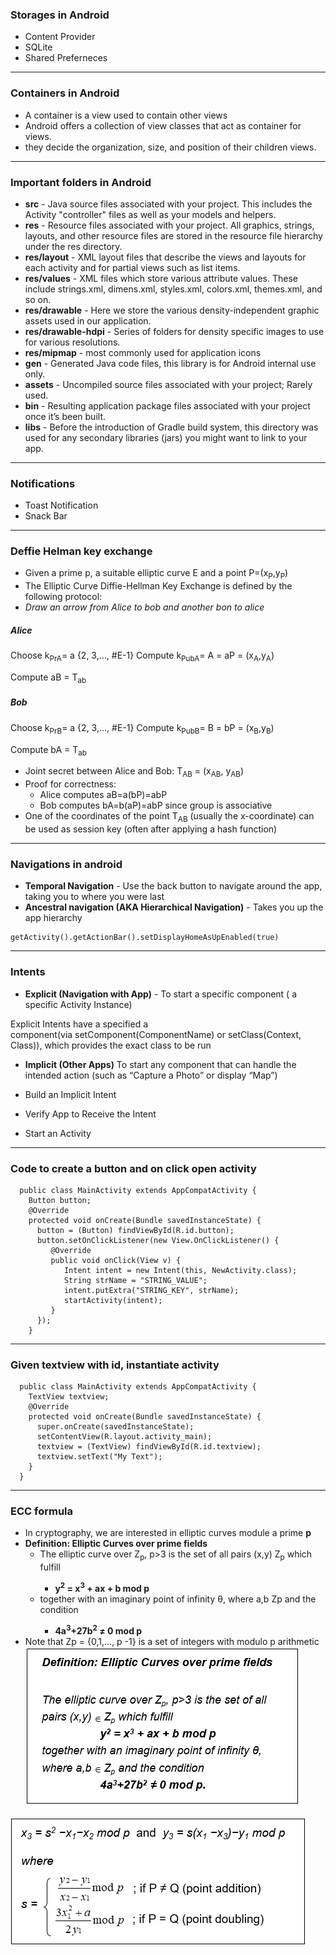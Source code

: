 
### Storages in Android
- Content Provider
- SQLite
- Shared Preferneces

---

### Containers in Android
- A container is a view used to contain other views
- Android offers a collection of view classes that act as container for views.
- they decide the organization, size, and position of their children views.

---

### Important folders in Android
- **src** - Java source files associated with your project. This includes the Activity "controller" files as well as your models and helpers.
- **res** - Resource files associated with your project. All graphics, strings, layouts, and other resource files are stored in the resource file hierarchy under the res directory.
- **res/layout** - XML layout files that describe the views and layouts for each activity and for partial views such as list items.
- **res/values** - XML files which store various attribute values. These include strings.xml, dimens.xml, styles.xml, colors.xml, themes.xml, and so on.
- **res/drawable** - Here we store the various density-independent graphic assets used in our application.
- **res/drawable-hdpi** - Series of folders for density specific images to use for various resolutions.
- **res/mipmap**  - most commonly used for application icons
- **gen** - Generated Java code files, this library is for Android internal use only.
- **assets** - Uncompiled source files associated with your project; Rarely used.
- **bin** - Resulting application package files associated with your project once it’s been built.
- **libs** - Before the introduction of Gradle build system, this directory was used for any secondary libraries (jars) you might want to link to your app.

---

### Notifications
- Toast Notification
- Snack Bar

---

### Deffie Helman key exchange
- Given a prime p, a suitable elliptic curve E and a point P=(x<sub>P</sub>,y<sub>P</sub>)
- The Elliptic Curve Diffie-Hellman Key Exchange is defined by the following protocol:
- <i>Draw an arrow from Alice to bob and another bon to alice</i>

##### Alice

Choose k<sub>PrA</sub>= a     {2, 3,…, #E-1}
Compute k<sub>PubA</sub>= A = aP = (x<sub>A</sub>,y<sub>A</sub>)

Compute aB = T<sub>ab</sub>

##### Bob

Choose k<sub>PrB</sub>= a     {2, 3,…, #E-1}
Compute k<sub>PubB</sub>= B = bP = (x<sub>B</sub>,y<sub>B</sub>)

Compute bA = T<sub>ab</sub>

- Joint secret between Alice and Bob: T<sub>AB</sub> = (x<sub>AB</sub>, y<sub>AB</sub>)
- Proof for correctness:
  - Alice computes aB=a(bP)=abP
  - Bob computes bA=b(aP)=abP since group is associative
- One of the coordinates of the point T<sub>AB</sub> (usually the x-coordinate) can be used as session key (often after applying a hash function)

---

### Navigations in android
- **Temporal Navigation** - Use the back button to navigate around the app, taking you to where you were last
- **Ancestral navigation (AKA Hierarchical Navigation)** - Takes you up the app hierarchy

```
getActivity().getActionBar().setDisplayHomeAsUpEnabled(true) 
```

---


### Intents
- **Explicit (Navigation with App)** - To start a specific component ( a specific Activity Instance)

Explicit Intents have a specified a component(via setComponent(ComponentName) or setClass(Context, Class)), which provides the exact class to be run

- **Implicit (Other Apps)**
To start any component that can handle the intended action (such as “Capture a Photo” or display “Map”)

 - Build an Implicit Intent
 - Verify App to Receive the Intent
 - Start an Activity

 ---

 ### Code to create a button and on click open activity
```
  public class MainActivity extends AppCompatActivity {
    Button button;
    @Override
    protected void onCreate(Bundle savedInstanceState) {
      button = (Button) findViewById(R.id.button);
      button.setOnClickListener(new View.OnClickListener() {
         @Override
         public void onClick(View v) {
            Intent intent = new Intent(this, NewActivity.class);
            String strName = "STRING_VALUE";
            intent.putExtra("STRING_KEY", strName);
            startActivity(intent);
         }
      });
    }

```

---

### Given textview with id, instantiate activity
```
  public class MainActivity extends AppCompatActivity {
    TextView textview;
    @Override
    protected void onCreate(Bundle savedInstanceState) {
      super.onCreate(savedInstanceState);
      setContentView(R.layout.activity_main);
      textview = (TextView) findViewById(R.id.textview);
      textview.setText("My Text");
    }
  }
```

---

### ECC formula
- In cryptography, we are interested in elliptic curves module a prime **p**
- **Definition: Elliptic Curves over prime fields**
  - The elliptic curve over Z<sub>p</sub>, p>3 is the set of all pairs (x,y)  <belongs to symbol>  Z<sub>p</sub> which fulfill
    - **y<sup>2</sup> = x<sup>3</sup> + ax + b mod p**
  - together with an imaginary point of infinity θ, where a,b  <belongs to symbol>  Zp and the condition
    - **4a<sup>3</sup>+27b<sup>2</sup> ≠ 0 mod p**
- Note that Zp = {0,1,…, p -1} is a set of integers with modulo p arithmetic
![alt text](https://github.com/prachichouksey/SmartphoneApp-SnapAndEat/blob/master/images/ECC_Formula_1.PNG)

![alt text](https://github.com/prachichouksey/SmartphoneApp-SnapAndEat/blob/master/images/Elliptic_Curve_Point_Addition_and_Doubling_Formulas.PNG)
